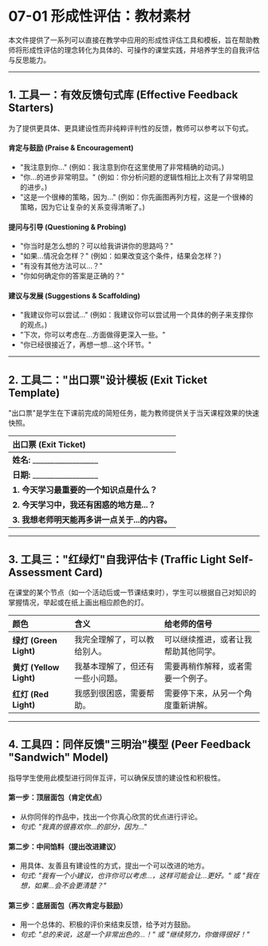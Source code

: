 # 07-01 形成性评估：教材素材

本文件提供了一系列可以直接在教学中应用的形成性评估工具和模板，旨在帮助教师将形成性评估的理念转化为具体的、可操作的课堂实践，并培养学生的自我评估与反思能力。

---

## 1. 工具一：有效反馈句式库 (Effective Feedback Starters)

为了提供更具体、更具建设性而非纯粹评判性的反馈，教师可以参考以下句式。

#### 肯定与鼓励 (Praise & Encouragement)

- "我注意到你..." (例如：我注意到你在这里使用了非常精确的动词。)
- "你...的进步非常明显。" (例如：你分析问题的逻辑性相比上次有了非常明显的进步。)
- "这是一个很棒的策略，因为..." (例如：你先画图再列方程，这是一个很棒的策略，因为它让复杂的关系变得清晰了。)

#### 提问与引导 (Questioning & Probing)

- "你当时是怎么想的？可以给我讲讲你的思路吗？"
- "如果...情况会怎样？" (例如：如果改变这个条件，结果会怎样？)
- "有没有其他方法可以...？"
- "你如何确定你的答案是正确的？"

#### 建议与发展 (Suggestions & Scaffolding)

- "我建议你可以尝试..." (例如：我建议你可以尝试用一个具体的例子来支撑你的观点。)
- "下次，你可以考虑在...方面做得更深入一些。"
- "你已经很接近了，再想一想...这个环节。"

---

## 2. 工具二："出口票"设计模板 (Exit Ticket Template)

"出口票"是学生在下课前完成的简短任务，能为教师提供关于当天课程效果的快速快照。

| **出口票 (Exit Ticket)** |
| :--- |
| **姓名:** __________________ |
| **日期:** __________________ |
| **1. 今天学习最重要的一个知识点是什么？** |
| **2. 今天学习中，我还有困惑的地方是...？** |
| **3. 我想老师明天能再多讲一点关于...的内容。** |

---

## 3. 工具三："红绿灯"自我评估卡 (Traffic Light Self-Assessment Card)

在课堂的某个节点（如一个活动后或一节课结束时），学生可以根据自己对知识的掌握情况，举起或在纸上画出相应颜色的灯。

| 颜色 | 含义 | 给老师的信号 |
| :--- | :--- | :--- |
| **绿灯 (Green Light)** | 我完全理解了，可以教给别人。 | 可以继续推进，或者让我帮助其他同学。 |
| **黄灯 (Yellow Light)**| 我基本理解了，但还有一些小问题。 | 需要再稍作解释，或者需要一个例子。 |
| **红灯 (Red Light)** | 我感到很困惑，需要帮助。 | 需要停下来，从另一个角度重新讲解。 |

---

## 4. 工具四：同伴反馈"三明治"模型 (Peer Feedback "Sandwich" Model)

指导学生使用此模型进行同伴互评，可以确保反馈的建设性和积极性。

#### **第一步：顶层面包（肯定优点）**

- 从你同伴的作品中，找出一个你真心欣赏的优点进行评论。
- *句式: "我真的很喜欢你...的部分，因为..."*

#### **第二步：中间馅料（提出改进建议）**

- 用具体、友善且有建设性的方式，提出一个可以改进的地方。
- *句式: "我有一个小建议，也许你可以考虑...，这样可能会让...更好。" 或 "我在想，如果...会不会更清楚？"*

#### **第三步：底层面包（再次肯定与鼓励）**

- 用一个总体的、积极的评价来结束反馈，给予对方鼓励。
- *句式: "总的来说，这是一个非常出色的...！" 或 "继续努力，你做得很好！"*
